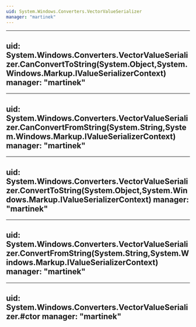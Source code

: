 ```yaml
---
uid: System.Windows.Converters.VectorValueSerializer
manager: "martinek"
---
```


---
uid: System.Windows.Converters.VectorValueSerializer.CanConvertToString(System.Object,System.Windows.Markup.IValueSerializerContext)
manager: "martinek"
---

---
uid: System.Windows.Converters.VectorValueSerializer.CanConvertFromString(System.String,System.Windows.Markup.IValueSerializerContext)
manager: "martinek"
---

---
uid: System.Windows.Converters.VectorValueSerializer.ConvertToString(System.Object,System.Windows.Markup.IValueSerializerContext)
manager: "martinek"
---

---
uid: System.Windows.Converters.VectorValueSerializer.ConvertFromString(System.String,System.Windows.Markup.IValueSerializerContext)
manager: "martinek"
---

---
uid: System.Windows.Converters.VectorValueSerializer.#ctor
manager: "martinek"
---
